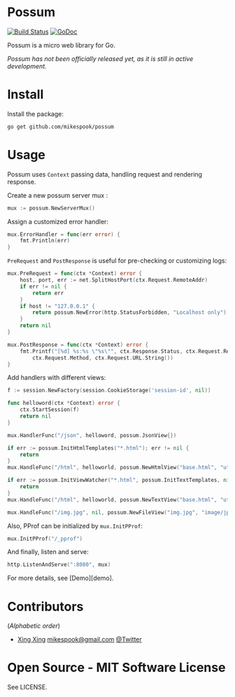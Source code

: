 Possum
======

[![Build Status][travis-img]][travis]
[![GoDoc][godoc-img]][godoc]

Possum is a micro web library for Go.

_Possum has not been officially released yet, as it is still in active development._

Install
=======

Install the package:

```bash
go get github.com/mikespook/possum
```

Usage
=====

Possum uses `Context` passing data, handling request and rendering response.

Create a new possum server mux :

```go
mux := possum.NewServerMux()
```

Assign a customized error handler:

```go
mux.ErrorHandler = func(err error) {
	fmt.Println(err)
}
```

`PreRequest` and `PostResponse` is useful for pre-checking or customizing logs:

```go
mux.PreRequest = func(ctx *Context) error {
	host, port, err := net.SplitHostPort(ctx.Request.RemoteAddr)
	if err != nil {
		return err
	}
	if host != "127.0.0.1" {
		return possum.NewError(http.StatusForbidden, "Localhost only")
	}
	return nil
}

mux.PostResponse = func(ctx *Context) error {
	fmt.Printf("[%d] %s:%s \"%s\"", ctx.Response.Status, ctx.Request.RemoteAddr,
		ctx.Request.Method, ctx.Request.URL.String())		
}
```

Add handlers with different views:

```go
f := session.NewFactory(session.CookieStorage('session-id', nil))

func helloword(ctx *Context) error {
	ctx.StartSession(f)
	return nil
}

mux.HandlerFunc("/json", helloword, possum.JsonView{})

if err := possum.InitHtmlTemplates("*.html"); err != nil {
	return
}
mux.HandleFunc("/html", helloworld, possum.NewHtmlView("base.html", "utf-8"))

if err := possum.InitViewWatcher("*.html", possum.InitTextTemplates, nil); err != nil {
	return
}
mux.HandleFunc("/html", helloworld, possum.NewTextView("base.html", "utf-8"))

mux.HandleFunc("/img.jpg", nil, possum.NewFileView("img.jpg", "image/jpeg"))
```

Also, PProf can be initialized by `mux.InitPProf`:

```go
mux.InitPProf("/_pprof")
```

And finally, listen and serve:

```go
http.ListenAndServe(":8080", mux)
```

For more details, see [Demo][demo].

Contributors
============

(_Alphabetic order_)
 
 * [Xing Xing][blog] <mikespook@gmail.com> [@Twitter][twitter]

Open Source - MIT Software License
==================================

See LICENSE.

 [travis-img]: https://travis-ci.org/mikespook/possum.png?branch=master
 [travis]: https://travis-ci.org/mikespook/possum
 [blog]: http://mikespook.com
 [twitter]: http://twitter.com/mikespook
 [godoc-img]: https://godoc.org/github.com/mikespook/gorbac?status.png
 [godoc]: https://godoc.org/github.com/mikespook/possum
